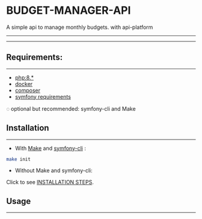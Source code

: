 # BUDGET-MANAGER-API

A simple api to manage monthly budgets.
with api-platform
___
___


## Requirements:
___

- [php:8.*](https://www.php.net/manual/en/install.php)
- [docker](https://www.docker.com/)
- [composer](https://getcomposer.org/)
- [symfony requirements](https://symfony.com/doc/current/setup.html#technical-requirements)


◌ optional but recommended: symfony-cli and Make

## Installation
___

* With [Make](https://www.gnu.org/software/make) and [symfony-cli](https://symfony.com/download) :

```bash
make init
```

* Without Make and symfony-cli:

Click to see [INSTALLATION STEPS](/docs/INSTALL.md).


## Usage 
___